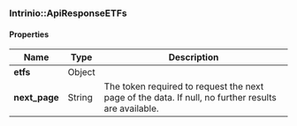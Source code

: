 

[//]: # (CLASS:Intrinio::ApiResponseETFs)

[//]: # (KIND:object)

### Intrinio::ApiResponseETFs

#### Properties

[//]: # (START_DEFINITION)

Name | Type | Description
------------ | ------------- | -------------
**etfs** | Object |  &nbsp;
**next_page** | String | The token required to request the next page of the data. If null, no further results are available. &nbsp;

[//]: # (END_DEFINITION)



